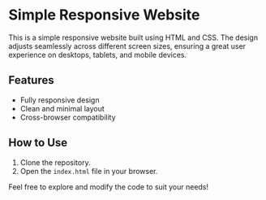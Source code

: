 # Simple Responsive Website

This is a simple responsive website built using HTML and CSS. The design adjusts seamlessly across different screen sizes, ensuring a great user experience on desktops, tablets, and mobile devices. 


## Features
- Fully responsive design
- Clean and minimal layout
- Cross-browser compatibility

## How to Use
1. Clone the repository.
2. Open the `index.html` file in your browser.

Feel free to explore and modify the code to suit your needs!
